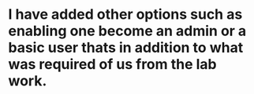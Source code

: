 # I have added other options such as enabling one become an admin or a basic user thats in addition to what was required of us from the lab work.

